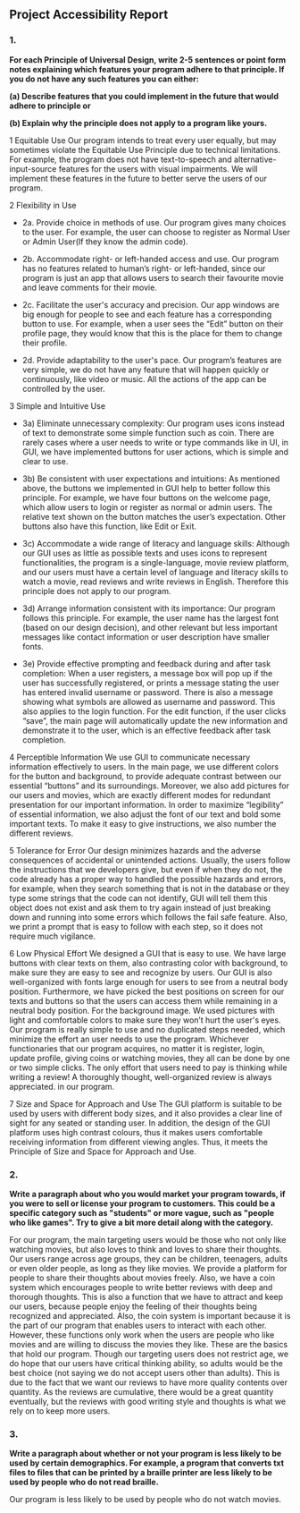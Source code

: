 ## Project Accessibility Report

### 1.

**For each Principle of Universal Design, write 2-5 sentences or point form notes explaining which features your program adhere to that principle. If you do not have any such features you can either:**

**(a) Describe features that you could implement in the future that would adhere to principle or**

**(b) Explain why the principle does not apply to a program like yours.**

1 Equitable Use
Our program intends to treat every user equally, but may sometimes violate the Equitable Use Principle due to technical limitations. For example, the program does not have text-to-speech and alternative-input-source features for the users with visual impairments. We will implement these features in the future to better serve the users of our program.

2 Flexibility in Use

- 2a. Provide choice in methods of use.
  Our program gives many choices to the user. For example, the user can choose to register as Normal User or Admin User(If they know the admin code).

- 2b. Accommodate right- or left-handed access and use.
  Our program has no features related to human’s right- or left-handed, since our program is just an app that allows users to search their favourite movie and leave comments for their movie.

- 2c. Facilitate the user's accuracy and precision.
  Our app windows are big enough for people to see and each feature has a corresponding button to use. For example, when a user sees the “Edit” button on their profile page, they would know that this is the place for them to change their profile.

- 2d. Provide adaptability to the user's pace.
  Our program’s features are very simple, we do not have any feature that will happen quickly or continuously, like video or music.  All the actions of the app can be controlled by the user.



3 Simple and Intuitive Use
- 3a) Eliminate unnecessary complexity:
  Our program uses icons instead of text to demonstrate some simple function such as coin. There are rarely cases where a user needs to write or type commands like in UI, in GUI, we have implemented buttons for user actions, which is simple and clear to use.

- 3b) Be consistent with user expectations and intuitions:
  As mentioned above, the buttons we implemented in GUI help to better follow this principle. For example, we have four buttons on the welcome page, which allow users to login or register as normal or admin users. The relative text shown on the button matches the user’s expectation. Other buttons also have this function, like Edit or Exit.

- 3c) Accommodate a wide range of literacy and language skills:
  Although our GUI uses as little as possible texts and uses icons to represent functionalities, the program is a single-language, movie review platform, and our users must have a certain level of language and literacy skills to watch a movie, read reviews and write reviews in English. Therefore this principle does not apply to our program.

- 3d) Arrange information consistent with its importance:
  Our program follows this principle. For example, the user name has the largest font (based on our design decision), and other relevant but less important messages like contact information or user description have smaller fonts.

- 3e) Provide effective prompting and feedback during and after task completion:
  When a user registers, a message box will pop up if the user has successfully registered, or prints a message stating the user has entered invalid username or password. There is also a message showing what symbols are allowed as username and password. This also applies to the login function. For the edit function, if the user clicks “save”, the main page will automatically update the new information and demonstrate it to the user, which is an effective feedback after task completion.


4 Perceptible Information
We use GUI to communicate necessary information effectively to users. In the main page, we use different colors for the button and background, to provide adequate contrast between our essential “buttons” and its surroundings. Moreover, we also add pictures for our users and movies, which are exactly different modes for redundant presentation for our important information. In order to maximize “legibility” of essential information, we also adjust the font of our text and bold some important texts. To make it easy to give instructions, we also number the different reviews.


5 Tolerance for Error
Our design minimizes hazards and the adverse consequences of accidental or unintended actions. Usually, the users follow the instructions that we developers give, but even if when they do not, the code already has a proper way to handled the possible hazards and errors, for example, when they search something that is not in the database or they type some strings that the code can not identify, GUI will tell them this object does not exist and ask them to try again instead of just breaking down and running into some errors which follows the fail safe feature. Also, we print a prompt that is easy to follow with each step, so it does not require much vigilance.


6 Low Physical Effort
We designed a GUI that is easy to use. We have large buttons with clear texts on them, also contrasting color with background,  to make sure they are easy to see and recognize by users. Our GUI is also well-organized with fonts large enough for users to see from a neutral body position. Furthermore, we have picked the best positions on screen for our texts and buttons so that the users can access them while remaining in a neutral body position. For the background image. We used pictures with light and comfortable colors to make sure they won’t hurt the user's eyes. Our program is really simple to use and no duplicated steps needed, which minimize the effort an user needs to use the program. Whichever functionaries that our program acquires, no matter it is register, login, update profile, giving coins or watching movies, they all can be done by one or two simple clicks. The only effort that users need to pay is thinking while writing a review! A thoroughly thought, well-organized review is always appreciated. in our  program.


7 Size and Space for Approach and Use
The GUI platform is suitable to be used by users with different body sizes, and it also provides a clear line of sight for any seated or standing user. In addition, the design of the GUI platform uses high contrast colours, thus it makes users comfortable receiving information from different viewing angles. Thus, it meets the Principle of Size and Space for Approach and Use.


### 2.
**Write a paragraph about who you would market your program towards, if you were to sell or license your program to customers. This could be a specific category such as "students" or more vague, such as "people who like games". Try to give a bit more detail along with the category.**

For our program, the main targeting users would be those who not only like watching movies, but also loves to think and loves to share their thoughts. Our users range across age groups, they can be children, teenagers, adults or even older people, as long as they like movies. We provide a platform for people to share their thoughts about movies freely. Also, we have a coin system which encourages people to write better reviews with deep and thorough thoughts. This is also a function that we have to attract and keep our users, because people enjoy the feeling of their thoughts being recognized and appreciated. Also, the coin system is important because it is the part of our program that enables users to interact with each other. However, these functions only work when the users are people who like movies and are willing to discuss the movies they like. These are the basics that hold our program. Though our targeting users does not restrict age, we do hope that our users have critical thinking ability, so adults would be the best choice (not saying we do not accept users other than adults). This is due to the fact that we want our reviews to have more quality contents over quantity. As the reviews are cumulative, there would be a great quantity eventually, but the reviews with good writing style and thoughts is what we rely on to keep more users.


### 3.
**Write a paragraph about whether or not your program is less likely to be used by certain demographics. For example, a program that converts txt files to files that can be printed by a braille printer are less likely to be used by people who do not read braille.**

Our program is less likely to be used by people who do not watch movies. 

